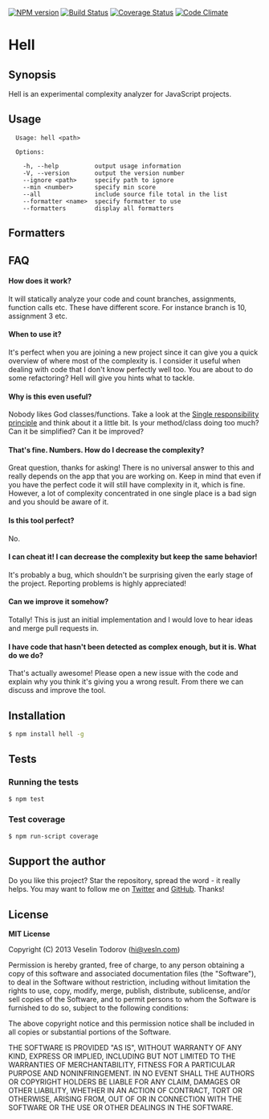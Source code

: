 [![NPM version](https://badge.fury.io/js/hell.png)](http://badge.fury.io/js/hell)
[![Build Status](https://secure.travis-ci.org/vesln/hell.png)](http://travis-ci.org/vesln/hell)
[![Coverage Status](https://coveralls.io/repos/vesln/hell/badge.png?branch=master)](https://coveralls.io/r/vesln/hell?branch=master)
[![Code Climate](https://codeclimate.com/github/vesln/hell.png)](https://codeclimate.com/github/vesln/hell)

# Hell

## Synopsis

Hell is an experimental complexity analyzer for JavaScript projects.

## Usage

```
  Usage: hell <path>

  Options:

    -h, --help          output usage information
    -V, --version       output the version number
    --ignore <path>     specify path to ignore
    --min <number>      specify min score
    --all               include source file total in the list
    --formatter <name>  specify formatter to use
    --formatters        display all formatters
```
## Formatters

## FAQ

#### How does it work?

It will statically analyze your code and count branches, assignments, function
calls etc. These have different score. For instance branch is 10,
assignment 3 etc.

#### When to use it?

It's perfect when you are joining a new project since it can give
you a quick overview of where most of the complexity is. I consider it useful
when dealing with code that I don't know perfectly well too.
You are about to do some refactoring? Hell will give you hints what to tackle.

#### Why is this even useful?

Nobody likes God classes/functions.
Take a look at the [Single responsibility principle](http://en.wikipedia.org/wiki/Single_responsibility_principle) and think about it
a little bit. Is your method/class doing too much? Can it be simplified? Can it
be improved?

#### That's fine. Numbers. How do I decrease the complexity?

Great question, thanks for asking! There is no universal answer to this and
really depends on the app that you are working on. Keep in mind that even if you
have the perfect code it will still have complexity in it, which is fine.
However, a lot of complexity concentrated in one single place is a bad sign and you
should be aware of it.

#### Is this tool perfect?

No.

#### I can cheat it! I can decrease the complexity but keep the same behavior!

It's probably a bug, which shouldn't be surprising given the early stage of the
project. Reporting problems is highly appreciated!

#### Can we improve it somehow?

Totally! This is just an initial implementation and I would love to hear ideas and merge
pull requests in.

#### I have code that hasn't been detected as complex enough, but it is. What do we do?

That's actually awesome! Please open a new issue with the code and explain why you
think it's giving you a wrong result. From there we can discuss and improve the
tool.

## Installation

```bash
$ npm install hell -g
```

## Tests

### Running the tests

```bash
$ npm test
```

### Test coverage

```bash
$ npm run-script coverage
```

## Support the author

Do you like this project? Star the repository, spread the word - it really helps. You may want to follow
me on [Twitter](https://twitter.com/vesln) and
[GitHub](https://github.com/vesln). Thanks!

## License

**MIT License**

Copyright (C) 2013 Veselin Todorov (hi@vesln.com)

Permission is hereby granted, free of charge, to any person obtaining a copy of this software and associated
documentation files (the "Software"), to deal in the Software without restriction, including without limitation the rights
to use, copy, modify, merge, publish, distribute, sublicense, and/or sell copies of the Software, and to permit
persons to whom the Software is furnished to do so, subject to the following conditions:

The above copyright notice and this permission notice shall be included in all copies or substantial
portions of the Software.

THE SOFTWARE IS PROVIDED "AS IS", WITHOUT WARRANTY OF ANY KIND, EXPRESS OR IMPLIED, INCLUDING BUT NOT LIMITED TO
THE WARRANTIES OF MERCHANTABILITY, FITNESS FOR A PARTICULAR PURPOSE AND NONINFRINGEMENT. IN NO EVENT SHALL THE
AUTHORS OR COPYRIGHT HOLDERS BE LIABLE FOR ANY CLAIM, DAMAGES OR OTHER LIABILITY, WHETHER IN AN ACTION OF CONTRACT,
TORT OR OTHERWISE, ARISING FROM, OUT OF OR IN CONNECTION WITH THE SOFTWARE OR THE USE OR OTHER DEALINGS IN THE SOFTWARE.
